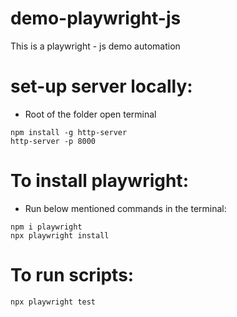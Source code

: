 # demo-playwright-js

This is a playwright - js demo automation

# set-up server locally:
- Root of the folder open terminal
```
npm install -g http-server
http-server -p 8000
```

# To install playwright:
- Run below mentioned commands in the terminal:
```
npm i playwright
npx playwright install 
```

# To run scripts:
```
npx playwright test
``` 